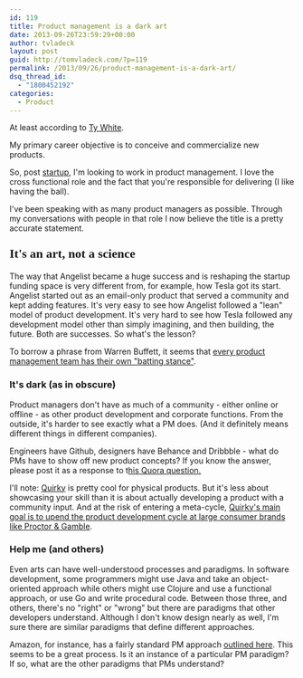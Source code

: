 ```yaml
---
id: 119
title: Product management is a dark art
date: 2013-09-26T23:59:29+00:00
author: tvladeck
layout: post
guid: http://tomvladeck.com/?p=119
permalink: /2013/09/26/product-management-is-a-dark-art/
dsq_thread_id:
  - "1800452192"
categories:
  - Product
---
```

At least according to <a href="https://twitter.com/tywhite" target="_blank">Ty White</a>.

My primary career objective is to conceive and commercialize new products.

So, post <a href="http://www.buildinghero.com" target="_blank">startup</a>, I'm looking to work in product management. I love the cross functional role and the fact that you're responsible for delivering (I like having the ball).

I've been speaking with as many product managers as possible. Through my conversations with people in that role I now believe the title is a pretty accurate statement.
<h3><span style="font-family: Bitter, Georgia, serif; font-size: 22px; line-height: 1.3;">It's an art, not a science</span></h3>
The way that Angelist became a huge success and is reshaping the startup funding space is very different from, for example, how Tesla got its start. Angelist started out as an email-only product that served a community and kept adding features. It's very easy to see how Angelist followed a "lean" model of product development. It's very hard to see how Tesla followed any development model other than simply imagining, and then building, the future. Both are successes. So what's the lesson?

To borrow a phrase from Warren Buffett, it seems that <a href="http://bleacherreport.com/articles/924827-some-of-the-weirdest-batting-stances-in-major-league-baseball-history" target="_blank">every product management team has their own "batting stance"</a>.
<h3>It's dark (as in obscure)</h3>
Product managers don't have as much of a community - either online or offline - as other product development and corporate functions. From the outside, it's harder to see exactly what a PM does. (And it definitely means different things in different companies).

Engineers have Github, designers have Behance and Dribbble - what do PMs have to show off new product concepts? If you know the answer, please post it as a response to t<a href="http://www.quora.com/Product-Management/Is-there-a-place-for-product-managers-to-showcase-new-product-concepts" target="_blank">his Quora question.</a>

I'll note: <a href="http://www.quirky.com" target="_blank">Quirky</a> is pretty cool for physical products. But it's less about showcasing your skill than it is about actually developing a product with a community input. And at the risk of entering a meta-cycle, <a href="http://scott.a16z.com/2012/09/06/disrupting-proctor-gamble/">Quirky's main goal is to upend the product development cycle at large consumer brands like Proctor &amp; Gamble</a>.
<h3>Help me (and others)</h3>
Even arts can have well-understood processes and paradigms. In software development, some programmers might use Java and take an object-oriented approach while others might use Clojure and use a functional approach, or use Go and write procedural code. Between those three, and others, there's no "right" or "wrong" but there are paradigms that other developers understand. Although I don't know design nearly as well, I'm sure there are similar paradigms that define different approaches.

Amazon, for instance, has a fairly standard PM approach <a href="http://www.quora.com/What-is-Amazons-approach-to-product-development-and-product-management" target="_blank">outlined here</a>. This seems to be a great process. Is it an instance of a particular PM paradigm? If so, what are the other paradigms that PMs understand?